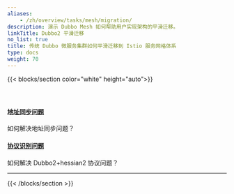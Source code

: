 ```yaml
---
aliases:
    - /zh/overview/tasks/mesh/migration/
description: 演示 Dubbo Mesh 如何帮助用户实现架构的平滑迁移。
linkTitle: Dubbo2 平滑迁移
no_list: true
title: 传统 Dubbo 微服务集群如何平滑迁移到 Istio 服务网格体系
type: docs
weight: 70
---
```



{{< blocks/section color="white" height="auto">}}
<div class="td-content list-page">
    <div class="lead"></div><header class="article-meta">
    </header><div class="row">
    <div class="col-sm col-md-6 mb-4">
        <div class="h-100 card shadow" href="#">
            <div class="card-body">
                <h4 class="card-title">
                    <a href='{{< relref "./dubbo-mesh/" >}}'>地址同步问题</a>
                </h4>
                <p>如何解决地址同步问题？</p>
            </div>
        </div>
    </div>
    <div class="col-sm col-md-6 mb-4">
        <div class="h-100 card shadow">
            <div class="card-body">
                <h4 class="card-title">
                    <a href='{{< relref "./dubbo-mesh/" >}}'>协议识别问题</a>
                </h4>
                <p>如何解决 Dubbo2+hessian2 协议问题？</p>
            </div>
        </div>
    </div>
</div>
<hr>
</div>

{{< /blocks/section >}}